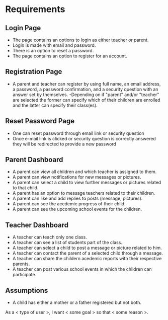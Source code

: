 ﻿# Requirements
## Login Page
- The page contains an options to login as either teacher or parent.
- Login is made with email and password.
- There is an option to reset a password.
- The page contains an option to register for an account.

## Registration Page
- A parent and teacher can register by using full name, an email address, a password, a password confirmation, and a security question with an answer set by themselves.
-Depending on if "parent" and/or "teacher" are selected the former can specify which of their children are enrolled and the latter can specify their class(es).

## Reset Password Page
- One can reset password through email link or security question
- Once e-mail link is clicked or security question is correctly answered they will be redirected to provide a new password

## Parent Dashboard
- A parent can view all children and which teacher is assigned to them. 
- A parent can view notifications for new messages or pictures.
- A parent can select a child to view further messages or pictures related to that child.
- A parent has an option to message teachers related to their children.
- A parent can like and add replies to posts (message, pictures).
- A parent can see the acedemic progress of their child.
- A parent can see the upcoming school events for the children.

## Teacher Dashboard
- A teacher can teach only one class.
- A teacher can see a list of students part of the class.
- A teacher can select a child to post a message or picture related to him.
- A teacher can contact the parent of a selected child through a message.
- A teacher can share the childern acedemic reports with their respective parents.
- A teacher can post various school events in which the children can participate.


## Assumptions
- A child has either a mother or a father registered but not both.

As a < type of user >, I want < some goal > so that < some reason >.